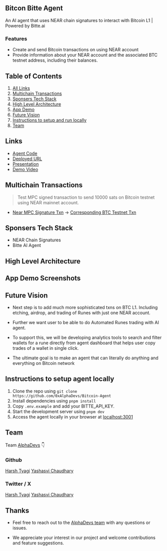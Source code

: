 ## Bitcon Bitte Agent

An AI agent that uses NEAR chain signatures to interact with Bitcoin L1 | Powered by Bitte.ai

### Features

- Create and send Bitcoin transactions on using NEAR account
- Provide information about your NEAR account and the associated BTC testnet address, including their balances.

## Table of Contents

1. [All Links](#links)
2. [Multichain Transactions](#multichain-transactions)
3. [Sponsers Tech Stack](#sponsers-tech-stack)
4. [High Level Architecture](#high-level-architecture)
5. [App Demo](#app-demo-screenshots)
6. [Future Vision](#future-vision)
7. [Instructions to setup and run locally ](#instructions-to-setup-agent-locally)
8. [Team](#team)

## Links

- [Agent Code](https://github.com/0xAlphaDevs/Bitcoin-Agent)
- [Deployed URL](https://bitcoin-bitte-agent.vercel.app/)
- [Presentation](https://www.canva.com/design/DAGgeRzhmbY/sUowXAa1lkzz2uMleEVoTA/view)
- [Demo Video]()

## Multichain Transactions

> Test MPC signed transaction to send 10000 sats on Bitcoin testnet using NEAR mainnet account.

- [Near MPC Signature Txn](https://nearblocks.io/txns/Hii4hGHe4WmVSvC9KqXiLNkux6FygZ9sYYHeXsPJ7KPJ) -> [Corresponding BTC Testnet Txn](https://mempool.space/testnet4/tx/6d21b9e660d2f73689b5bb417621a4588bad5a2a7fce03fc213b32c90f0f5d76)

## Sponsers Tech Stack

- NEAR Chain Signatures
- Bitte AI Agent

## High Level Architecture

## App Demo Screenshots

## Future Vision

- Next step is to add much more sophisticated txns on BTC L1. Including etching, airdrop, and trading of Runes with just one NEAR account.

- Further we want user to be able to do Automated Runes trading with AI agent.

- To support this, we will be developing analytics tools to search and filter wallets for a rune directly from agent dashboard that helps user copy trades of a wallet in single click.

- The ultimate goal is to make an agent that can literally do anything and everything on Bitcoin network

## Instructions to setup agent locally

1. Clone the repo using `git clone https://github.com/0xAlphaDevs/Bitcoin-Agent`
2. Install dependencies using `pnpm install`
3. Copy `.env.example` and add your BITTE_API_KEY.
4. Start the development server using `pnpm dev`
5. Access the agent locally in your browser at [localhost:3001](http://localhost:3001)

## Team

Team [AlphaDevs](https://www.alphadevs.dev) 👇

### Github

[Harsh Tyagi](https://github.com/mr-harshtyagi)
[Yashasvi Chaudhary](https://github.com/0xyshv)

### Twitter / X

[Harsh Tyagi](https://twitter.com/0xmht)
[Yashasvi Chaudhary](https://twitter.com/0xyshv)

## Thanks

- Feel free to reach out to the [AlphaDevs team](https://www.alphadevs.dev) with any questions or issues.

- We appreciate your interest in our project and welcome contributions and feature suggestions.
